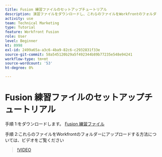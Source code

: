 ```yaml
---
title: Fusion 練習ファイルのセットアップチュートリアル
description: 演習ファイルをダウンロードし、これらのファイルをWorkfrontのフォルダーにアップロードする方法については、 [!DNL Adobe Workfront Fusion].
activity: use
team: Technical Marketing
type: Tutorial
feature: Workfront Fusion
role: User
level: Beginner
kt: 8998
exl-id: 2499a65a-a3c6-4ba9-82c6-c2932831f33e
source-git-commit: 58a545120b29a5f492344b89b77235e548e94241
workflow-type: tm+mt
source-wordcount: '53'
ht-degree: 0%

---
```


# Fusion 練習ファイルのセットアップチュートリアル

手順 1:をダウンロードします。 [Fusion 練習ファイル](/help/assets/fusion-exercise-files.zip)

手順 2:これらのファイルをWorkfrontのフォルダーにアップロードする方法については、ビデオをご覧ください

>[!VIDEO](https://video.tv.adobe.com/v/335258/?quality=12)
